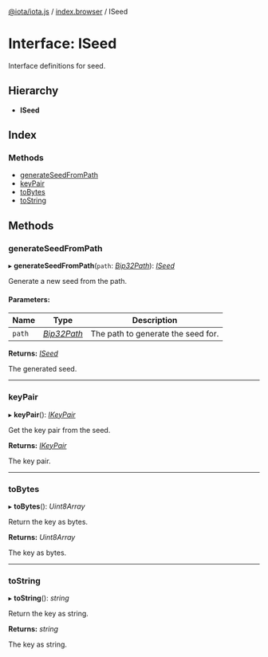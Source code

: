 [@iota/iota.js](../README.md) / [index.browser](../modules/index_browser.md) / ISeed

# Interface: ISeed

Interface definitions for seed.

## Hierarchy

* **ISeed**

## Index

### Methods

* [generateSeedFromPath](index_browser.iseed.md#generateseedfrompath)
* [keyPair](index_browser.iseed.md#keypair)
* [toBytes](index_browser.iseed.md#tobytes)
* [toString](index_browser.iseed.md#tostring)

## Methods

### generateSeedFromPath

▸ **generateSeedFromPath**(`path`: [*Bip32Path*](../classes/crypto_bip32path.bip32path.md)): [*ISeed*](models_iseed.iseed.md)

Generate a new seed from the path.

#### Parameters:

Name | Type | Description |
------ | ------ | ------ |
`path` | [*Bip32Path*](../classes/crypto_bip32path.bip32path.md) | The path to generate the seed for.   |

**Returns:** [*ISeed*](models_iseed.iseed.md)

The generated seed.

___

### keyPair

▸ **keyPair**(): [*IKeyPair*](models_ikeypair.ikeypair.md)

Get the key pair from the seed.

**Returns:** [*IKeyPair*](models_ikeypair.ikeypair.md)

The key pair.

___

### toBytes

▸ **toBytes**(): *Uint8Array*

Return the key as bytes.

**Returns:** *Uint8Array*

The key as bytes.

___

### toString

▸ **toString**(): *string*

Return the key as string.

**Returns:** *string*

The key as string.
